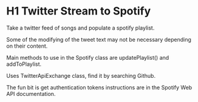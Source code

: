 # H1 Twitter Stream to Spotify

Take a twitter feed of songs and populate a spotify playlist.

Some of the modifying of the tweet text may not be necessary depending on their content.

Main methods to use in the Spotify class are updatePlaylist() and addToPlaylist.

Uses TwitterApiExchange class, find it by searching Github.

The fun bit is get authentication tokens instructions are in the Spotify Web API documentation.